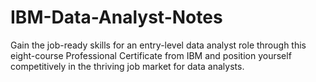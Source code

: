 # IBM-Data-Analyst-Notes
Gain the job-ready skills for an entry-level data analyst role through this eight-course Professional Certificate from IBM and position yourself competitively in the thriving job market for data analysts.
